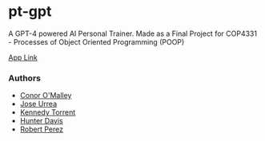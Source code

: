 # pt-gpt

A GPT-4 powered AI Personal Trainer. 
Made as a Final Project for COP4331 - Processes of Object Oriented Programming (POOP)

[App Link](https://pt-gpt.web.app/)

### Authors
- [Conor O'Malley](https://github.com/conorpo)
- [Jose Urrea](https://github.com/JoseAUrrea)
- [Kennedy Torrent](https://github.com/ktorr)
- [Hunter Davis](https://github.com/pothyn)
- [Robert Perez](https://github.com/rickymcmuffin)
